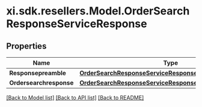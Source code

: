 # xi.sdk.resellers.Model.OrderSearchResponseServiceResponse

## Properties

Name | Type | Description | Notes
------------ | ------------- | ------------- | -------------
**Responsepreamble** | [**OrderSearchResponseServiceResponseResponsepreamble**](OrderSearchResponseServiceResponseResponsepreamble.md) |  | [optional] 
**Ordersearchresponse** | [**OrderSearchResponseServiceResponseOrdersearchresponse**](OrderSearchResponseServiceResponseOrdersearchresponse.md) |  | [optional] 

[[Back to Model list]](../README.md#documentation-for-models) [[Back to API list]](../README.md#documentation-for-api-endpoints) [[Back to README]](../README.md)

